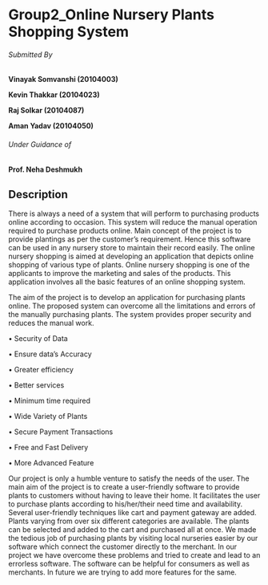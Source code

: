# Group2_Online Nursery Plants Shopping System




###### *Submitted By*

**Vinayak Somvanshi (20104003)**

**Kevin Thakkar (20104023)**

**Raj Solkar (20104087)**

**Aman Yadav (20104050)**



###### *Under Guidance of*

**Prof. Neha Deshmukh**


## Description


There is always a need of a system that will perform to purchasing products online according to occasion. This system will reduce the manual operation required to purchase products online.  Main concept of the project is to provide plantings as per the customer’s requirement. Hence this software can be used in any nursery store to maintain their record easily. The online nursery shopping is aimed at developing an application that depicts online shopping of various type of plants. Online nursery shopping is one of the applicants to improve the marketing and sales of the products. This application involves all the basic features of an online shopping system.


The aim of the project is to develop an application for purchasing plants online. The proposed system can overcome all the limitations and errors of the manually purchasing plants. 
The system provides proper security and reduces the manual work.

•	Security of Data

•	Ensure data’s Accuracy

•	Greater efficiency

•	Better services

•	Minimum time required

•	Wide Variety of Plants

•	Secure Payment Transactions 

•	Free and Fast Delivery 

•	More Advanced Feature


Our project is only a humble venture to satisfy the needs of the user. The main aim of the project is to create a user-friendly software to provide plants to customers without having to leave their home. It facilitates the user to purchase plants according to his/her/their need time and availability. Several user-friendly techniques like cart and payment gateway are added. Plants varying from over six different categories are available. The plants can be selected and added to the cart and purchased all at once.
We made the tedious job of purchasing plants by visiting local nurseries easier by our software which connect the customer directly to the merchant. In our project we have overcome these problems and tried to create and lead to an errorless software. The software can be helpful for consumers as well as merchants. In future we are trying to add more features for the same.

